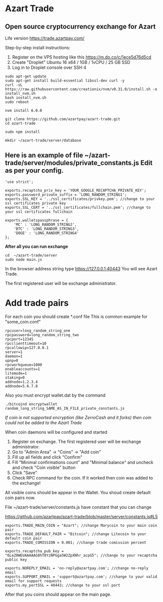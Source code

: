 # Azart Trade
## Open source cryptocurrency exchange for Azart 

Life version https://trade.azartpay.com/

Step-by-step install instructions:

1. Register on the VPS hosting like this https://m.do.co/c/1ece5d76d5cd
2. Create "Droplet" Ubuntu 16 x64 / 1GB / 1vCPU / 25 GB SSD
3. Log in to Droplet console over SSH
4

```
sudo apt-get update
sudo apt-get install build-essential libssl-dev curl -y
curl -sL https://raw.githubusercontent.com/creationix/nvm/v0.31.0/install.sh -o install_nvm.sh
bash install_nvm.sh
sudo reboot

nvm install 6.0.0

git clone https://github.com/azartpay/azart-trade.git
cd azart-trade

sudo npm install 

mkdir ~/azart-trade/server/database
```

## Here is an example of file ~/azart-trade/server/modules/private_constants.js Edit as per your config.

```
'use strict';

exports.recaptcha_priv_key = 'YOUR_GOOGLE_RECAPTCHA_PRIVATE_KEY';
exports.password_private_suffix = 'LONG_RANDOM_STRING1';
exports.SSL_KEY = '../ssl_certificates/privkey.pem'; //change to your ssl certificates private key
exports.SSL_CERT = '../ssl_certificates/fullchain.pem'; //change to your ssl certificates fullchain

exports.walletspassphrase = {
    'MC' : 'LONG_RANDOM_STRING2',
    'BTC' : 'LONG_RANDOM_STRING3',
    'DOGE' : 'LONG_RANDOM_STRING4'
};
```

**After all you can run exchange**

```
cd  ~/azart-trade/server
sudo node main.js
```

In the browser address string type https://127.0.0.1:40443
You will see Azart Trade.

The first registered user will be exchange administrator. 

# Add trade pairs

For each coin you should create *.conf file
This is common example for "some_coin.conf"

```
rpcuser=long_random_string_one
rpcpassword=long_random_string_two
rpcport=12345
rpcclienttimeout=10
rpcallowip=127.0.0.1
server=1
daemon=1
upnp=0
rpcworkqueue=1000
enableaccounts=1
litemode=1
staking=0
addnode=1.2.3.4
addnode=5.6.7.8

```

Also you must encrypt wallet.dat by the command

```
./bitcoind encryptwallet random_long_string_SAME_AS_IN_FILE_private_constants.js

```

*If coin is not supported encryption (like ZerroCash and it forks) then coin could not be added to the Azart Trade*


When coin daemons will be configured and started

1. Register on exchange. The first registered user will be exchange administrator.
2. Go to "Admin Area" -> "Coins" -> "Add coin"
3. Fill up all fields and click "Confirm"
4. Fill "Minimal confirmations count" and "Minimal balance" and uncheck and check "Coin visible" button
5. Click "Save"
6. Check RPC command for the coin. If it worked then coin was added to the exchange!

All visible coins should be appear in the Wallet. You shoud create default coin pairs now.

File ~/azart-trade/server/constants.js have constant that you can change

https://github.com/azartpay/azart-trade/blob/master/server/constants.js#L5

```
exports.TRADE_MAIN_COIN = "Azart"; //change Marycoin to your main coin pair
exports.TRADE_DEFAULT_PAIR = "Bitcoin"; //change Litecoin to your default coin pair
exports.TRADE_COMISSION = 0.001; //change trade comission percent

exports.recaptcha_pub_key = "6LeZ0WEUAAAAAG8hT0YzNPGga5W2ZpXNhr_acpG5"; //change to your recaptcha public key

exports.NOREPLY_EMAIL = 'no-reply@azartpay.com'; //change no-reply email
exports.SUPPORT_EMAIL = 'support@azartpay.com'; //change to your valid email for support requests
exports.my_portSSL = 40443; //change to your ssl port

```

After that you coins should appear on the main page.


